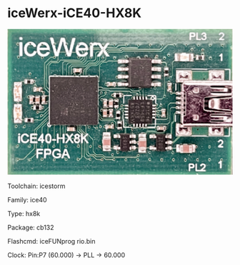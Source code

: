 # iceWerx-iCE40-HX8K

![board.png](board.png)

Toolchain: icestorm

Family: ice40

Type: hx8k

Package: cb132

Flashcmd: iceFUNprog rio.bin

Clock: Pin:P7 (60.000) -> PLL -> 60.000

